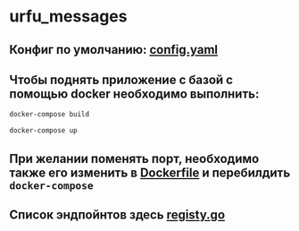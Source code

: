 # urfu_messages

## Конфиг по умолчанию: [config.yaml](config.yaml)

## Чтобы поднять приложение c базой с помощью docker необходимо выполнить:   
```bash
docker-compose build
```
```bash
docker-compose up
```

## При желании поменять порт, необходимо также его изменить в [Dockerfile](Dockerfile) и перебилдить `docker-compose`

## Список эндпойнтов здесь [registy.go](api%2Fregisty.go)


